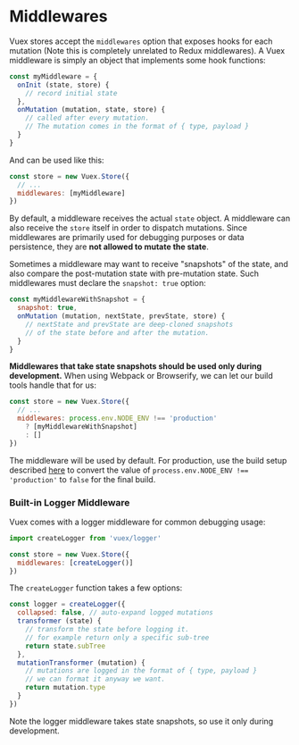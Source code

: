 # Middlewares

Vuex stores accept the `middlewares` option that exposes hooks for each mutation (Note this is completely unrelated to Redux middlewares). A Vuex middleware is simply an object that implements some hook functions:

``` js
const myMiddleware = {
  onInit (state, store) {
    // record initial state
  },
  onMutation (mutation, state, store) {
    // called after every mutation.
    // The mutation comes in the format of { type, payload }
  }
}
```

And can be used like this:

``` js
const store = new Vuex.Store({
  // ...
  middlewares: [myMiddleware]
})
```

By default, a middleware receives the actual `state` object. A middleware can also receive the `store` itself in order to dispatch mutations. Since middlewares are primarily used for debugging purposes or data persistence, they are **not allowed to mutate the state**.

Sometimes a middleware may want to receive "snapshots" of the state, and also compare the post-mutation state with pre-mutation state. Such middlewares must declare the `snapshot: true` option:

``` js
const myMiddlewareWithSnapshot = {
  snapshot: true,
  onMutation (mutation, nextState, prevState, store) {
    // nextState and prevState are deep-cloned snapshots
    // of the state before and after the mutation.
  }
}
```

**Middlewares that take state snapshots should be used only during development.** When using Webpack or Browserify, we can let our build tools handle that for us:

``` js
const store = new Vuex.Store({
  // ...
  middlewares: process.env.NODE_ENV !== 'production'
    ? [myMiddlewareWithSnapshot]
    : []
})
```

The middleware will be used by default. For production, use the build setup described [here](http://vuejs.org/guide/application.html#Deploying-for-Production) to convert the value of `process.env.NODE_ENV !== 'production'` to `false` for the final build.

### Built-in Logger Middleware

Vuex comes with a logger middleware for common debugging usage:

``` js
import createLogger from 'vuex/logger'

const store = new Vuex.Store({
  middlewares: [createLogger()]
})
```

The `createLogger` function takes a few options:

``` js
const logger = createLogger({
  collapsed: false, // auto-expand logged mutations
  transformer (state) {
    // transform the state before logging it.
    // for example return only a specific sub-tree
    return state.subTree
  },
  mutationTransformer (mutation) {
    // mutations are logged in the format of { type, payload }
    // we can format it anyway we want.
    return mutation.type
  }
})
```

Note the logger middleware takes state snapshots, so use it only during development.
